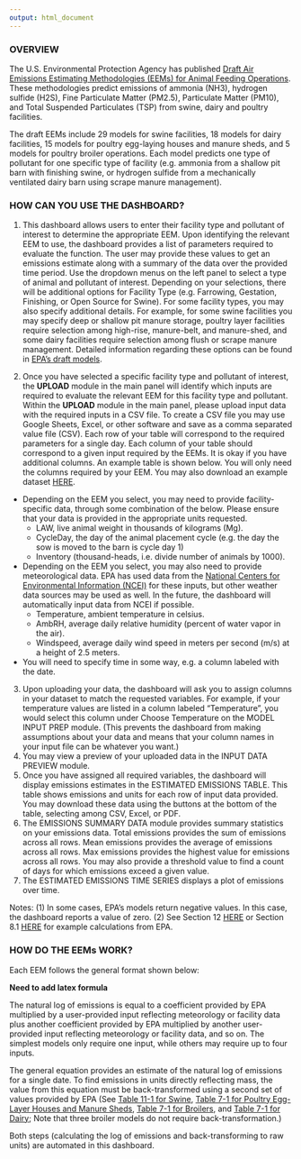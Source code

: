 ```yaml
---
output: html_document
---
```


### OVERVIEW

The U.S. Environmental Protection Agency has published [Draft Air Emissions Estimating Methodologies (EEMs) for Animal Feeding Operations](https://www.epa.gov/afos-air/draft-air-emissions-estimating-methodologies-animal-feeding-operations). These methodologies predict emissions of ammonia (NH3), hydrogen sulfide (H2S), Fine Particulate Matter (PM2.5), Particulate Matter (PM10), and Total Suspended Particulates (TSP) from swine, dairy and poultry facilities.

The draft EEMs include 29 models for swine facilities, 18 models for dairy facilities, 15 models for poultry egg-laying houses and manure sheds, and 5 models for poultry broiler operations. Each model predicts one type of pollutant for one specific type of facility (e.g. ammonia from a shallow pit barn with finishing swine, or hydrogen sulfide from a mechanically ventilated dairy barn using scrape manure management).

### HOW CAN YOU USE THE DASHBOARD? 

1. This dashboard allows users to enter their facility type and pollutant of interest to determine the appropriate EEM. Upon identifying the relevant EEM to use, the dashboard provides a list of parameters required to evaluate the function. The user may provide these values to get an emissions estimate along with a summary of the data over the provided time period.
Use the dropdown menus on the left panel to select a type of animal and pollutant of interest. Depending on your selections, there will be additional options for Facility Type (e.g. Farrowing, Gestation, Finishing, or Open Source for Swine). For some facility types, you may also specify additional details. For example, for some swine facilities you may specify deep or shallow pit manure storage, poultry layer facilities require selection among high-rise, manure-belt, and manure-shed, and some dairy facilities require selection among flush or scrape manure management. Detailed information regarding these options can be found in [EPA’s draft models](https://www.epa.gov/afos-air/draft-air-emissions-estimating-methodologies-animal-feeding-operations).

2. Once you have selected a specific facility type and pollutant of interest, the **UPLOAD** module in the main panel will identify which inputs are required to evaluate the relevant EEM for this facility type and pollutant.
Within the **UPLOAD** module in the main panel, please upload input data with the required inputs in a CSV file. To create a CSV file you may use Google Sheets, Excel, or other software and save as a comma separated value file (CSV). Each row of your table will correspond to the required parameters for a single day. Each column of your table should correspond to a given input required by the EEMs. It is okay if you have additional columns.
An example table is shown below. You will only need the columns required by your EEM. You may also download an example dataset [HERE](https://drive.google.com/file/d/19TyFwL2NRcCEebuzvQ7za5ohV1sgqmKk/view?usp=sharing).

- Depending on the EEM you select, you may need to provide facility-specific data, through some combination of the below. Please ensure that your data is provided in the appropriate units requested.
  - LAW, live animal weight in thousands of kilograms (Mg).
  - CycleDay, the day of the animal placement cycle (e.g. the day the sow is moved to the barn is cycle day 1)
  - Inventory (thousand-heads, i.e. divide number of animals by 1000).
- Depending on the EEM you select, you may also need to provide meteorological data. EPA has used data from the [National Centers for Environmental Information (NCEI)](https://www.ncdc.noaa.gov/cdo-web/) for these inputs, but other weather data sources may be used as well. In the future, the dashboard will automatically input data from NCEI if possible.
  - Temperature, ambient temperature in celsius.
  - AmbRH, average daily relative humidity (percent of water vapor in the air). 
  - Windspeed, average daily wind speed in meters per second (m/s) at a height of 2.5 meters. 
- You will need to specify time in some way, e.g. a column labeled with the date.

3. Upon uploading your data, the dashboard will ask you to assign columns in your dataset to match the requested variables. For example, if your temperature values are listed in a column labeled “Temperature”, you would select this column under Choose Temperature on the MODEL INPUT PREP module. (This prevents the dashboard from making assumptions about your data and means that your column names in your input file can be whatever you want.)
4. You may view a preview of your uploaded data in the INPUT DATA PREVIEW module.
5. Once you have assigned all required variables, the dashboard will display emissions estimates in the ESTIMATED EMISSIONS TABLE. This table shows emissions and units for each row of input data provided. You may download these data using the buttons at the bottom of the table, selecting among CSV, Excel, or PDF.
6. The EMISSIONS SUMMARY DATA module provides summary statistics on your emissions data. Total emissions provides the sum of emissions across all rows. Mean emissions provides the average of emissions across all rows. Max emissions provides the highest value for emissions across all rows. You may also provide a threshold value to find a count of days for which emissions exceed a given value.
7. The ESTIMATED EMISSIONS TIME SERIES displays a plot of emissions over time.

Notes:  (1) In some cases, EPA’s models return negative values. In this case, the dashboard reports a value of zero. (2) See Section 12 [HERE](https://www.epa.gov/sites/default/files/2020-08/documents/development_of_emissions_estimating_methodologies_for_swine_barns_and_lagoons.pdf) or Section 8.1 [HERE](https://www.epa.gov/system/files/documents/2022-07/Dairy_PreliminaryDraft_report.pdf) for example calculations from EPA.

### HOW DO THE EEMs WORK?

Each EEM follows the general format shown below:

**Need to add latex formula**

The natural log of emissions is equal to a coefficient provided by EPA multiplied by a user-provided input reflecting meteorology or facility data plus another coefficient provided by EPA multiplied by another user-provided input reflecting meteorology or facility data, and so on. The simplest models only require one input, while others may require up to four inputs.

The general equation provides an estimate of the natural log of emissions for a single date. To find emissions in units directly reflecting mass, the value from this equation must be back-transformed using a second set of values provided by EPA (See [Table 11-1 for Swine]((https://www.epa.gov/sites/default/files/2020-08/documents/development_of_emissions_estimating_methodologies_for_swine_barns_and_lagoons.pdf)), [Table 7-1 for Poultry Egg-Layer Houses and Manure Sheds](https://www.epa.gov/system/files/documents/2021-08/development_of_emissions_estimating_methodologies_for_egg_layer_houses_and_manure_sheds.pdf), [Table 7-1 for Broilers](https://www.epa.gov/system/files/documents/2021-08/development_of_emissions_estimating_methodologies_for_broilers.pdf), and [Table 7-1 for Dairy](https://www.epa.gov/system/files/documents/2022-07/Dairy_PreliminaryDraft_report.pdf); Note that three broiler models do not require back-transformation.)

Both steps (calculating the log of emissions and back-transforming to raw units) are automated in this dashboard.

